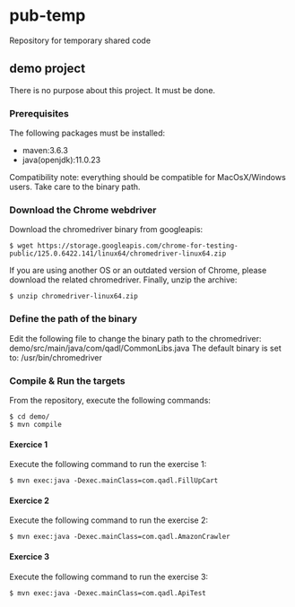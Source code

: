 # pub-temp

Repository for temporary shared code

## demo project

There is no purpose about this project. It must be done.

### Prerequisites

The following packages must be installed:

* maven:3.6.3
* java(openjdk):11.0.23

Compatibility note: everything should be compatible for MacOsX/Windows users.
Take care to the binary path.

### Download the Chrome webdriver

Download the chromedriver binary from googleapis:

	$ wget https://storage.googleapis.com/chrome-for-testing-public/125.0.6422.141/linux64/chromedriver-linux64.zip

If you are using another OS or an outdated version of Chrome, please download the related chromedriver.
Finally, unzip the archive:

	$ unzip chromedriver-linux64.zip

### Define the path of the binary

Edit the following file to change the binary path to the chromedriver: demo/src/main/java/com/qadl/CommonLibs.java 
The default binary is set to: /usr/bin/chromedriver

### Compile & Run the targets

From the repository, execute the following commands:

	$ cd demo/
	$ mvn compile

#### Exercice 1

Execute the following command to run the exercise 1:

	$ mvn exec:java -Dexec.mainClass=com.qadl.FillUpCart

#### Exercice 2

Execute the following command to run the exercise 2:

	$ mvn exec:java -Dexec.mainClass=com.qadl.AmazonCrawler

#### Exercice 3

Execute the following command to run the exercise 3:

	$ mvn exec:java -Dexec.mainClass=com.qadl.ApiTest

